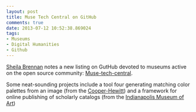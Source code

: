 ```yaml
---
layout: post
title: Muse Tech Central on GitHub
comments: true
date: 2013-07-12 10:52:38.869024
tags:
- Museums
- Digital Humanities
- Github
---
```

[Sheila Brennan](https://twitter.com/sherah1918/status/355301842109992960) notes a new listing on GutHub devoted to museums active on the open source community: [Muse-tech-central](https://github.com/MuseCompNet/muse-tech-central).

Some neat-sounding projects include a tool four generating matching color palettes from an image (from the [Cooper-Hewitt](https://github.com/cooperhewitt/palette-server)) and a framework for online publishing of scholarly catalogs (from the [Indianapolis Museum of Art](https://github.com/IMAmuseum/ChicagoCodeX))